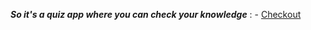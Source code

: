 ***So it's a quiz app where you can check your knowledge*** : -  [Checkout](https://velvety-frangollo-fb11f4.netlify.app/)

